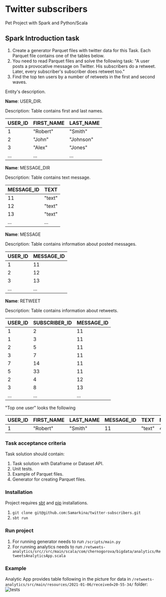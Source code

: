 # Twitter subscribers
Pet Project with Spark and Python/Scala

## Spark Introduction task
1. Create a generator Parquet files with twitter data for this Task. 
   Each Parquet file contains one of the tables below. 
2. You need to read Parquet files and solve the following task: "A user posts a provocative message on Twitter. 
   His subscribers do a retweet. Later, every subscriber's subscriber does retweet too."
3. Find the top ten users by a number of retweets in the first and second waves.

Entity's description.

**Name**: USER_DIR.

Description: Table contains first and last names.

| USER_ID  | FIRST_NAME | LAST_NAME |
| -------- | ---------- | --------- |
| 1        | "Robert"   | "Smith"   |
| 2        | "John"     | "Johnson"  |
| 3        | "Alex"     | "Jones"   |
| ...      | ...        | ...       |

**Name**: MESSAGE_DIR

Description: Table contains text message.

| MESSAGE_ID | TEXT     |
| --------   | -------- |
| 11         | "text"   |
| 12         | "text"   |
| 13         | "text"   |
| ...        | ...      |

**Name**: MESSAGE

Description: Table contains information about posted messages.

| USER_ID    | MESSAGE_ID |
| --------   | --------   |
| 1          | 11         |
| 2          | 12         |
| 3          | 13         |
| ...        | ...        |


**Name**: RETWEET

Description: Table contains information about retweets.

| USER_ID  | SUBSCRIBER_ID | MESSAGE_ID |
| -------- | ---------- | --------- |
| 1        | 2   | 11   |
| 1        | 3     | 11  |
| 2        | 5     | 11  |
| 3        | 7     | 11   |
| 7        | 14     | 11   |
| 5        | 33     | 11  |
| 2        | 4     | 12   |
| 3        | 8     | 13   |
| ...      | ...        | ...       |

"Top one user" looks the following

| USER_ID  | FIRST_NAME | LAST_NAME | MESSAGE_ID |  TEXT  | NUMBER_RETWEETS |
| -------- | ---------- | --------- | ---------- | ------ | --------------- |
| 1        | "Robert"   | "Smith"   | 11         | "text" | 4               |

### Task acceptance criteria
Task solution should contain:
1. Task solution with Dataframe or Dataset API.
2. Unit tests.
3. Example of Parquet files.
4. Generator for creating Parquet files.

### Installation
Project requires [sbt](https://www.scala-sbt.org/1.x/docs/Setup.html) and [pip](https://pypi.org/project/pip/) 
installations.
1. `git clone git@github.com:Samarkina/twitter-subscribers.git`
2. `sbt run`

### Run project
1. For running generator needs to run 
   `/scripts/main.py`
2. For running analytics needs to run 
   `/retweets-analytics/src//src/main/scala/com/chernogorova/bigdata/analytics/RetweetsAnalyticsApp.scala`

### Example
Analytic App provides table following in the picture for data in 
`/retweets-analytics/src/main/resources/2021-01-06/received=20-55-34/` folder:
![tests](https://github.com/Samarkina/twitter-subscribers/blob/master/scala_tests.png?raw=true)